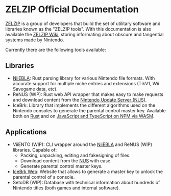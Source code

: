 # ZELZIP Official Documentation

[ZELZIP](https://zelzip.dev) is a group of developers that build the set of utilitary software and libraries known as the "ZELZIP tools". With this documentation is also available the [ZELZIP Wiki](./wiki/index), storing informating about obscure and tangential systems made by Nintendo.

Currently there are the following tools available:

## Libraries

- [NiiEBLA](./niiebla/index): Rust parsing library for various Nintendo file formats. With accurate support for multiple niche entries and extensions (TikV1, Wii Savegame data, etc).
- ReNUS (WIP): Rust web API wrapper that makes easy to make requests and download content from the [Nintendo Update Server (NUS)](https://wiibrew.org/wiki/NUS).
- IceBrk: Library that implements the different algorithms used on the Nintendo consoles to generate the parental control master key. Available both on [Rust](https://docs.rs/zelzip_icebrk) and on [JavaScript and TypeScript on NPM via WASM](https://typedoc.icebrk.zelzip.dev).

## Applications

- ViiENTO (WIP): CLI wrapper around the [NiiEBLA](./niiebla/index) and ReNUS (WIP) libraries. Capable of:
  - Packing, unpacking, editing and fakesigning of files.
  - Download content from the [NUS](https://wiibrew.org/wiki/NUS) with ease.
  - Generate parental control master keys.
- [IceBrk Web](https://icebrk.zelzip.dev): Website that allows to generate a master key to unlock the parental control of a console.
- SetoDB (WIP): Database with technical information about hundreds of Nintendo titles (both games and internal software).
